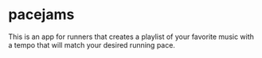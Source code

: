 # pacejams
This is an app for runners that creates a playlist of your favorite music with a tempo that will match your desired running pace.
